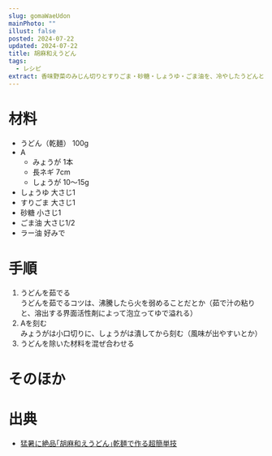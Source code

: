 ```yaml
---
slug: gomaWaeUdon
mainPhoto: ""
illust: false
posted: 2024-07-22
updated: 2024-07-22
title: 胡麻和えうどん
tags:
  - レシピ
extract: 香味野菜のみじん切りとすりごま・砂糖・しょうゆ・ごま油を、冷やしたうどんとあえる。
---
```


# 材料

- うどん（乾麺） 100g
- A
  - みょうが 1本
  - 長ネギ 7cm
  - しょうが 10〜15g
- しょうゆ 大さじ1
- すりごま 大さじ1
- 砂糖 小さじ1
- ごま油 大さじ1/2
- ラー油 好みで
# 手順

1. うどんを茹でる  
   うどんを茹でるコツは、沸騰したら火を弱めることだとか（茹で汁の粘りと、溶出する界面活性剤によって泡立ってゆで溢れる）
1. Aを刻む  
    みょうがは小口切りに、しょうがは潰してから刻む（風味が出やすいとか）
3. うどんを除いた材料を混ぜ合わせる


# そのほか

# 出典

- [猛暑に絶品｢胡麻和えうどん｣乾麺で作る超簡単技](https://toyokeizai.net/articles/-/779649?page=3)
